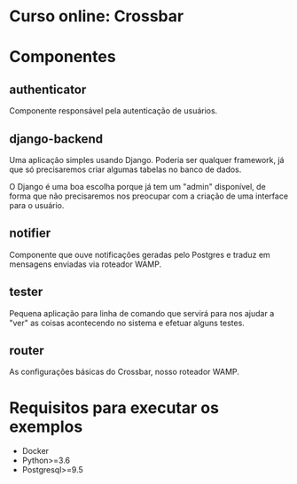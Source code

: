 # Curso online: Crossbar

# Componentes

## authenticator

Componente responsável pela autenticação de usuários.

## django-backend

Uma aplicação simples usando Django. Poderia ser qualquer framework, já
que só precisaremos criar algumas tabelas no banco de dados.

O Django é uma boa escolha porque já tem um "admin" disponível, de forma
que não precisaremos nos preocupar com a criação de uma interface para
o usuário.

## notifier

Componente que ouve notificações geradas pelo Postgres e traduz em
mensagens enviadas via roteador WAMP.

## tester

Pequena aplicação para linha de comando que servirá para nos ajudar
a "ver" as coisas acontecendo no sistema e efetuar alguns testes.

## router

As configurações básicas do Crossbar, nosso roteador WAMP.


# Requisitos para executar os exemplos

* Docker
* Python>=3.6
* Postgresql>=9.5
